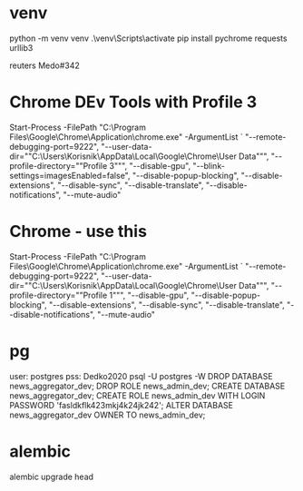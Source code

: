 # venv
python -m venv venv
.\venv\Scripts\activate
pip install pychrome requests urllib3

reuters Medo#342

# Chrome DEv Tools with Profile 3
Start-Process -FilePath "C:\Program Files\Google\Chrome\Application\chrome.exe" -ArgumentList `
  "--remote-debugging-port=9222",
  "--user-data-dir=""C:\Users\Korisnik\AppData\Local\Google\Chrome\User Data""",
  "--profile-directory=""Profile 3""",
  "--disable-gpu",
  "--blink-settings=imagesEnabled=false",
  "--disable-popup-blocking",
  "--disable-extensions",
  "--disable-sync",
  "--disable-translate",
  "--disable-notifications",
  "--mute-audio"

# Chrome - use this
Start-Process -FilePath "C:\Program Files\Google\Chrome\Application\chrome.exe" -ArgumentList `
 "--remote-debugging-port=9222",
 "--user-data-dir=""C:\Users\Korisnik\AppData\Local\Google\Chrome\User Data""",
 "--profile-directory=""Profile 1""",
 "--disable-gpu",
 "--disable-popup-blocking",
 "--disable-extensions",
 "--disable-sync",
 "--disable-translate",
 "--disable-notifications",
 "--mute-audio"

# pg
user: postgres 
pss: Dedko2020
psql -U postgres -W
DROP DATABASE news_aggregator_dev;
DROP ROLE news_admin_dev;
CREATE DATABASE news_aggregator_dev;
CREATE ROLE news_admin_dev WITH LOGIN PASSWORD 'fasldkflk423mkj4k24jk242';
ALTER DATABASE news_aggregator_dev OWNER TO news_admin_dev;

# alembic
alembic upgrade head
